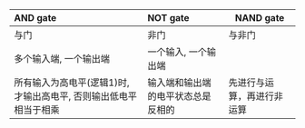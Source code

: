 | AND gate | NOT gate| NAND gate |
|:--|:--|--|
| 与门 | 非门 | 与非门 |
|多个输入端, 一个输出端|一个输入, 一个输出端| |
|所有输入为高电平(逻辑1)时, 才输出高电平, 否则输出低电平 相当于相乘|输入端和输出端的电平状态总是反相的| 先进行与运算，再进行非运算 |



